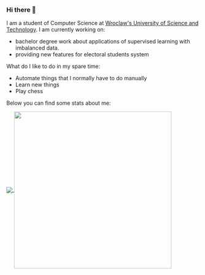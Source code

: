 ### Hi there 👋

I am a student of Computer Science at <a href="https://pwr.edu.pl/"> Wroclaw's University of Science and Technology</a>. I am currently  working on:
 - bachelor degree work about applications of supervised learning with imbalanced data.
 - providing new features for electoral students system 
 
What do I like to do in my spare time:
 - Automate things that I normally have to do manually
 - Learn new things 
 - Play chess  
 
Below you can find some stats about me: 
<!--
**DocentSzachista/DocentSzachista** is a ✨ _special_ ✨ repository because its `README.md` (this file) appears on your GitHub profile.

Here are some ideas to get you started:

- 🔭 I’m currently working on ...
- 🌱 I’m currently learning ...
- 👯 I’m looking to collaborate on ...
- 🤔 I’m looking for help with ...
- 💬 Ask me about ...
- 📫 How to reach me: ...
- 😄 Pronouns: ...
- ⚡ Fun fact: ...
-->





<a href="https://github.com/anuraghazra/github-readme-stats">
  <img align="center" src="https://github-readme-stats.vercel.app/api?username=DocentSzachista&theme=dark"  />
</a>
<a href="https://github.com/anuraghazra/github-readme-stats" >
  <img align="center" src="https://github-readme-stats.vercel.app/api/top-langs/?username=DocentSzachista&hide=PHP,javascript,Jupyter Notebook&layout=compact&theme=dark" width="410"/>
</a>
